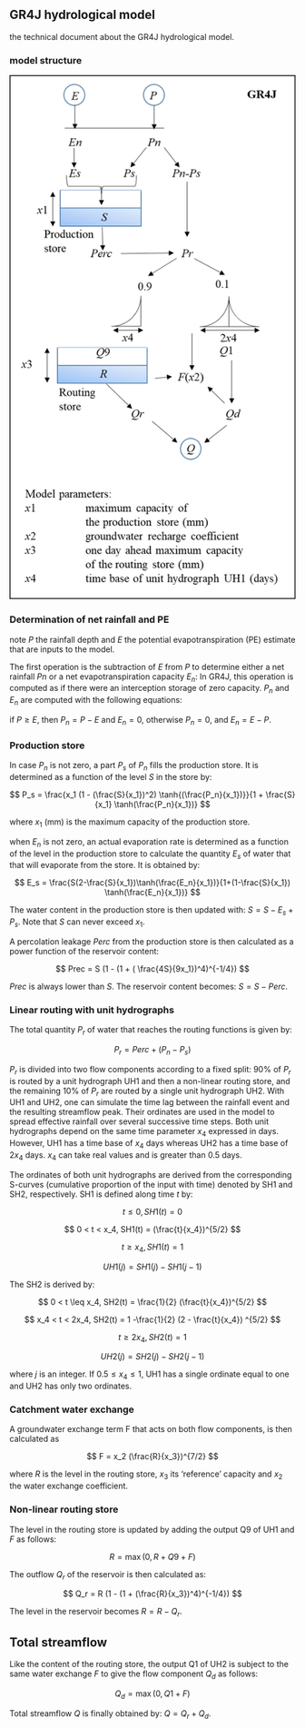## GR4J hydrological model

the technical document about the GR4J hydrological model. 

### model structure

![model structure of GR4J](./model_structure_GR4J.png)

### Determination of net rainfall and PE

note $P$ the rainfall depth and $E$ the potential
evapotranspiration (PE) estimate that are inputs to the
model.

The first operation is the subtraction of $E$ from $P$ to determine
either a net rainfall $Pn$ or a net evapotranspiration
capacity $E_n$: In GR4J, this operation is computed as
if there were an interception storage of zero capacity.
$P_n$ and $E_n$ are computed with the following equations:

if $P \geq E$, then $P_n = P - E$ and $E_n = 0$, otherwise $P_n=0$, and $E_n = E - P$.

### Production store

In case $P_n$ is not zero, a part $P_s$ of $P_n$ fills the production store. 
It is determined as a function of the level $S$ in the store by:

$$
P_s = \frac{x_1 (1 - (\frac{S}{x_1})^2) \tanh{(\frac{P_n}{x_1})}}{1 + \frac{S}{x_1} \tanh(\frac{P_n}{x_1})}
$$

where $x_1$ (mm) is the maximum capacity of the production store.

when $E_n$ is not zero, an actual
evaporation rate is determined as a function of the
level in the production store to calculate the quantity $E_s$ of water 
that that will evaporate from the store. It is
obtained by:

$$
E_s = \frac{S(2-\frac{S}{x_1})\tanh(\frac{E_n}{x_1})}{1+(1-\frac{S}{x_1}) \tanh(\frac{E_n}{x_1})}
$$

The water content in the production store is then
updated with: $S=S-E_s + P_s$. Note that $S$ can never exceed $x_1$.

A percolation leakage $Perc$ from the production
store is then calculated as a power function of
the reservoir content:

$$
Prec = S (1 - (1 + ( \frac{4S}{9x_1})^4)^{-1/4})
$$

$Prec$ is always lower than $S$. The reservoir content becomes: $S = S- Perc$. 

### Linear routing with unit hydrographs

The total quantity $P_r$ of water that reaches the routing functions
is given by:

$$
P_r = Perc + (P_n - P_s)
$$

$P_r$ is divided into two flow components according to a
fixed split: 90% of $P_r$ is routed by a unit hydrograph
UH1 and then a non-linear routing store, and the
remaining 10% of $P_r$ are routed by a single unit
hydrograph UH2. With UH1 and UH2, one can
simulate the time lag between the rainfall event and
the resulting streamflow peak. Their ordinates are
used in the model to spread effective rainfall over
several successive time steps. Both unit hydrographs
depend on the same time parameter $x_4$ expressed in
days. However, UH1 has a time base of $x_4$ days
whereas UH2 has a time base of $2x_4$ days. $x_4$ can take
real values and is greater than 0.5 days.

The ordinates of both unit hydrographs
are derived from the corresponding S-curves
(cumulative proportion of the input with time)
denoted by SH1 and SH2, respectively. SH1 is
defined along time $t$ by:

$$
t \leq 0, SH1(t) = 0
$$

$$
0 < t < x_4, SH1(t) = (\frac{t}{x_4})^{5/2}
$$

$$
t \geq x_4,SH1(t) = 1
$$

$$
UH1(j) = SH1(j) - SH1(j-1)
$$

The SH2 is derived by:

$$
0 < t \leq x_4, SH2(t) = \frac{1}{2} (\frac{t}{x_4})^{5/2}
$$

$$
x_4 < t < 2x_4, SH2(t) = 1 -\frac{1}{2} (2 - \frac{t}{x_4}) ^{5/2}
$$

$$
t \geq 2 x_4, SH2(t) = 1
$$

$$
UH2(j) = SH2(j) - SH2(j-1)
$$

where $j$ is an integer. If $0.5 \leq x_4 \leq 1$, UH1 has a
single ordinate equal to one and UH2 has only two ordinates.

### Catchment water exchange

A groundwater exchange term F that acts on both flow components,
is then calculated as

$$
F = x_2 (\frac{R}{x_3})^{7/2}
$$

where $R$ is the level in the routing store, $x_3$ its
‘reference’ capacity and $x_2$ the water exchange coefficient.

### Non-linear routing store

The level in the routing
store is updated by adding the output Q9 of UH1 and
$F$ as follows:

$$
R = \max(0, R + Q9 + F)
$$

The outflow $Q_r$ of the reservoir is then calculated as:

$$
Q_r = R (1 - (1 + (\frac{R}{x_3})^4)^{-1/4})
$$

The level in the reservoir becomes $R=R-Q_r$.

## Total streamflow

Like the content of the routing
store, the output Q1 of UH2 is subject to the same water
exchange $F$ to give the flow component $Q_d$ as follows:

$$
Q_d = \max(0, Q1 + F)
$$

Total streamflow $Q$ is finally obtained by: $Q = Q_r + Q_d$.
